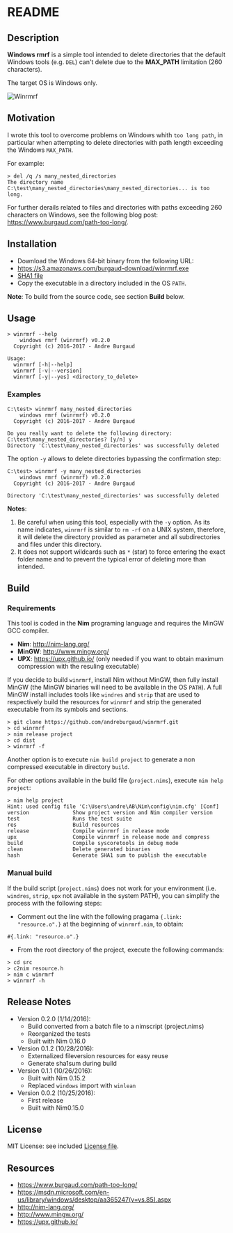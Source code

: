 # README

## Description

**Windows rmrf** is a simple tool intended to delete directories that the default Windows tools (e.g. `DEL`) can't delete due to the **MAX_PATH** limitation (260 characters).

The target OS is Windows only.

![Winrmrf](https://www.burgaud.com/images/winrmrf.png)

## Motivation

I wrote this tool to overcome problems on Windows whith `too long path`, in particular when attempting to delete directories with path length exceeding the Windows `MAX_PATH`.

For example:

```
> del /q /s many_nested_directories
The directory name C:\test\many_nested_directories\many_nested_directories... is too long.
```

For further derails related to files and directories with paths exceeding 260 characters on Windows, see the following blog post: https://www.burgaud.com/path-too-long/.

## Installation

* Download the Windows 64-bit binary from the following URL:
 * https://s3.amazonaws.com/burgaud-download/winrmrf.exe
 * [SHA1 file](winrmrf.exe.sha1)
* Copy the executable in a directory included in the OS `PATH`.

**Note**: To build from the source code, see section **Build** below.

## Usage

```
> winrmrf --help
    windows rmrf (winrmrf) v0.2.0
  Copyright (c) 2016-2017 - Andre Burgaud

Usage:
  winrmrf [-h|--help]
  winrmrf [-v|--version]
  winrmrf [-y|--yes] <directory_to_delete>
```

### Examples

```
C:\test> winrmrf many_nested_directories
    windows rmrf (winrmrf) v0.2.0
  Copyright (c) 2016-2017 - Andre Burgaud

Do you really want to delete the following directory:
C:\test\many_nested_directories? [y/n] y
Directory 'C:\test\many_nested_directories' was successfully deleted
```

The option `-y` allows to delete directories bypassing the confirmation step:

```
C:\test> winrmrf -y many_nested_directories
    windows rmrf (winrmrf) v0.2.0
  Copyright (c) 2016-2017 - Andre Burgaud

Directory 'C:\test\many_nested_directories' was successfully deleted
```

**Notes**:

1. Be careful when using this tool, especially with the `-y` option. As its
name indicates, `winrmrf` is similar to `rm -rf` on a UNIX system, therefore, it will delete the directory provided as parameter and all subdirectories and files under this directory.
2. It does not support wildcards such as `*` (star) to force entering the exact folder name and to prevent the typical error of deleting more than intended.

## Build

### Requirements

This tool is coded in the **Nim** programing language and requires the MinGW GCC compiler.

* **Nim**: http://nim-lang.org/
* **MinGW**: http://www.mingw.org/
* **UPX**: https://upx.github.io/ (only needed if you want to obtain maximum compression with the resuling executable)

If you decide to build `winrmrf`, install Nim without MinGW, then fully install MinGW (the MinGW binaries will need to be available in the OS `PATH`). A full MinGW install includes tools like `windres` and `strip` that are used to respectively build the resources for `winrmrf` and strip the generated executable from its symbols and sections.

```
> git clone https://github.com/andreburgaud/winrmrf.git
> cd winrmrf
> nim release project
> cd dist
> winrmrf -f
```

Another option is to execute `nim build project` to generate a non compressed executable in directory `build`.

For other options available in the build file (`project.nims`), execute `nim help project`:

```
> nim help project
Hint: used config file 'C:\Users\andre\AB\Nim\config\nim.cfg' [Conf]
version              Show project version and Nim compiler version
test                 Runs the test suite
res                  Build resources
release              Compile winrmrf in release mode
upx                  Compile winrmrf in release mode and compress
build                Compile syscoretools in debug mode
clean                Delete generated binaries
hash                 Generate SHA1 sum to publish the executable
```

### Manual build

If the build script (`project.nims`) does not work for your environment (i.e. `windres`, `strip`, `upx` not available in the system PATH), you can simplify the process with the following steps:

* Comment out the line with the following pragama `{.link: "resource.o".}` at the beginning of `winrmrf.nim`, to obtain:

```
#{.link: "resource.o".}
```

* From the root directory of the project, execute the following commands:
```
> cd src
> c2nim resource.h
> nim c winrmrf
> winrmrf -h
```

## Release Notes

* Version 0.2.0 (1/14/2016):
  * Build converted from a batch file to a nimscript (project.nims)
  * Reorganized the tests
  * Built with Nim 0.16.0
* Version 0.1.2 (10/28/2016):
  * Externalized fileversion resources for easy reuse
  * Generate sha1sum during build
* Version 0.1.1 (10/26/2016):
  * Built with Nim 0.15.2
  * Replaced `windows` import with `winlean`
* Version 0.0.2 (10/25/2016):
  * First release
  * Built with Nim0.15.0

## License

MIT License: see included [License file](LICENSE.md).

## Resources

* https://www.burgaud.com/path-too-long/
* https://msdn.microsoft.com/en-us/library/windows/desktop/aa365247(v=vs.85).aspx
* http://nim-lang.org/
* http://www.mingw.org/
* https://upx.github.io/
